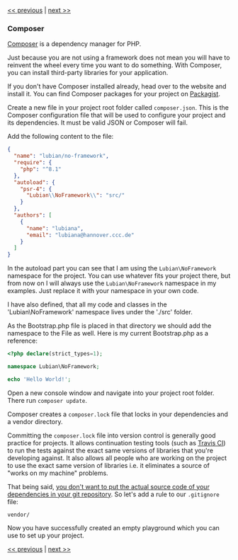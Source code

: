 [<< previous](01-front-controller.md) | [next >>](03-error-handler.md)

### Composer

[Composer](https://getcomposer.org/) is a dependency manager for PHP.

Just because you are not using a framework does not mean you will have to reinvent the wheel every time you want to do
something. With Composer, you can install third-party libraries for your application.

If you don't have Composer installed already, head over to the website and install it. You can find Composer packages
for your project on [Packagist](https://packagist.org/).

Create a new file in your project root folder called `composer.json`. This is the Composer configuration file that will
be used to configure your project and its dependencies. It must be valid JSON or Composer will fail.

Add the following content to the file:

```json
{
  "name": "lubian/no-framework",
  "require": {
    "php": "^8.1"
  },
  "autoload": {
    "psr-4": {
      "Lubian\\NoFramework\\": "src/"
    }
  },
  "authors": [
    {
      "name": "lubiana",
      "email": "lubiana@hannover.ccc.de"
    }
  ]
}
```

In the autoload part you can see that I am using the `Lubian\NoFramework` namespace for the project. You can use
whatever fits your project there, but from now on I will always use the `Lubian\NoFramework` namespace in my examples.
Just replace it with your namespace in your own code.

I have also defined, that all my code and classes in the 'Lubian\NoFramework' namespace lives under the './src' folder.

As the Bootstrap.php file is placed in that directory we should
add the namespace to the File as well. Here is my current Bootstrap.php
as a reference:

```php
<?php declare(strict_types=1);

namespace Lubian\NoFramework;

echo 'Hello World!';
```


Open a new console window and navigate into your project root folder. There run `composer update`.

Composer creates a `composer.lock` file that locks in your dependencies and a vendor directory. 

Committing the `composer.lock` file into version control is generally good practice for projects. It allows
continuation testing tools (such as [Travis CI](https://travis-ci.org/)) to run the tests against the exact same
versions of libraries that you're developing against. It also allows all people who are working on the project to use
the exact same version of libraries i.e. it eliminates a source of "works on my machine" problems.


That being said, [you don't want to put the actual source code of your dependencies in your git repository](https://getcomposer.org/doc/faqs/should-i-commit-the-dependencies-in-my-vendor-directory.md). So let's add a rule to our `.gitignore` file:

```
vendor/
```

Now you have successfully created an empty playground which you can use to set up your project.

[<< previous](01-front-controller.md) | [next >>](03-error-handler.md)
